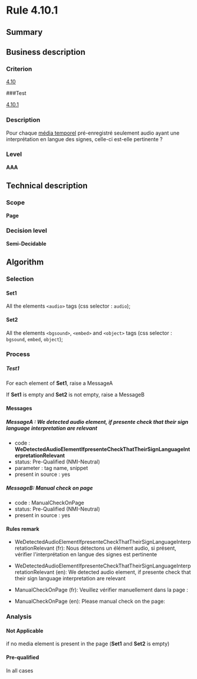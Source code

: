 # Rule 4.10.1

## Summary

## Business description

### Criterion

[4.10](http://references.modernisation.gouv.fr/rgaa/criteres.html#crit-4-10)

###Test

[4.10.1](http://references.modernisation.gouv.fr/rgaa/criteres.html#test-4-10-1)

### Description

Pour chaque <a href="http://references.modernisation.gouv.fr/rgaa/glossaire.html#mdia-temporel-type-son-vido-et-synchronis">m&eacute;dia temporel</a> pr&eacute;-enregistr&eacute; seulement audio ayant une interpr&eacute;tation en langue des signes, celle-ci est-elle pertinente ?

### Level

**AAA**

## Technical description

### Scope

**Page**

### Decision level

**Semi-Decidable**

## Algorithm

### Selection

#### Set1

All the elements `<audio>` tags (css selector : `audio`);

#### Set2

All the elements `<bgsound>`, `<embed>` and `<object>` tags (css selector : `bgsound`, `embed`, `object`);

### Process

##### Test1

For each element of **Set1**, raise a MessageA

If **Set1** is empty and **Set2** is not empty, raise a MessageB

#### Messages

##### MessageA : We detected audio element, if presente check that their sign language interpretation are relevant

-    code : **WeDetectedAudioElementIfpresenteCheckThatTheirSignLanguageInterpretationRelevant** 
-    status: Pre-Qualified (NMI-Neutral)
-    parameter : tag name, snippet
-    present in source : yes

##### MessageB: Manual check on page

-   code : ManualCheckOnPage
-   status: Pre-Qualified (NMI-Neutral)
-   present in source : yes

#### Rules remark

 * WeDetectedAudioElementIfpresenteCheckThatTheirSignLanguageInterpretationRelevant (fr): Nous d&eacute;tectons un &eacute;l&eacute;ment audio, si pr&eacute;sent, v&eacute;rifier l'interpr&eacute;tation en langue des signes est pertinente
 * WeDetectedAudioElementIfpresenteCheckThatTheirSignLanguageInterpretationRelevant (en): We detected audio element, if presente check that their sign language interpretation are relevant

 * ManualCheckOnPage (fr): Veuillez v&eacute;rifier manuellement dans la page :
 * ManualCheckOnPage (en): Please manual check on the page:

### Analysis

#### Not Applicable

if no media element is present in the page (**Set1** and **Set2** is empty)

#### Pre-qualified

In all cases
